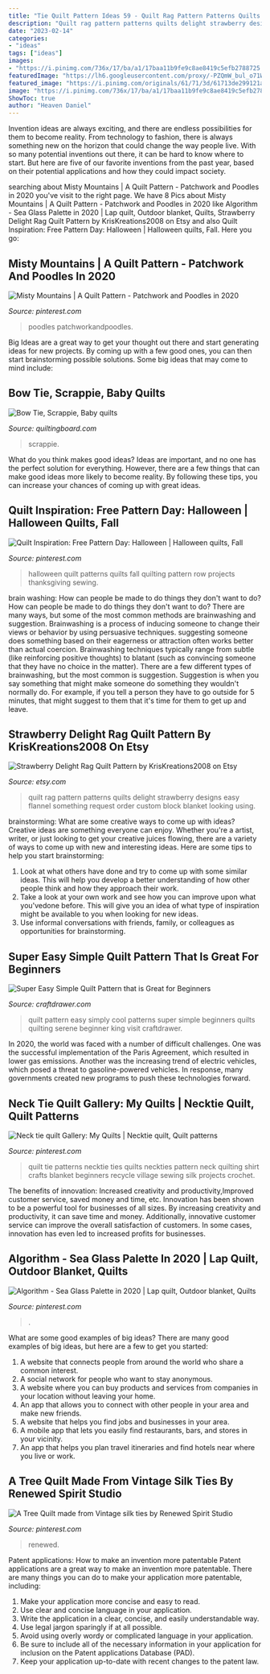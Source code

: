 ```yaml
---
title: "Tie Quilt Pattern Ideas 59 - Quilt Rag Pattern Patterns Quilts Delight Strawberry Designs Easy Flannel Something Request Order Custom Block Blanket Looking Using"
description: "Quilt rag pattern patterns quilts delight strawberry designs easy flannel something request order custom block blanket looking using"
date: "2023-02-14"
categories:
- "ideas"
tags: ["ideas"]
images:
- "https://i.pinimg.com/736x/17/ba/a1/17baa11b9fe9c8ae8419c5efb2788725.jpg"
featuredImage: "https://lh6.googleusercontent.com/proxy/-PZQmW_bul_o71WrHd8viR0C6uqXWSfsHdGozXflyS3-ltCZn0aX9N9Q6gl_ZcRVlqGvXjWoHPo4sD-GasPQz-dJ399KI_nK3IVKhxvl81rHMrlRTYvElSeFpqUbwA=w1200-h630-p-k-no-nu"
featured_image: "https://i.pinimg.com/originals/61/71/3d/61713de299121a3ea224621e24849ca4.png"
image: "https://i.pinimg.com/736x/17/ba/a1/17baa11b9fe9c8ae8419c5efb2788725.jpg"
ShowToc: true
author: "Heaven Daniel"
---
```



Invention ideas are always exciting, and there are endless possibilities for them to become reality. From technology to fashion, there is always something new on the horizon that could change the way people live. With so many potential inventions out there, it can be hard to know where to start. But here are five of our favorite inventions from the past year, based on their potential applications and how they could impact society.

	

		
searching about Misty Mountains | A Quilt Pattern - Patchwork and Poodles in 2020 you've visit to the right page. We have 8 Pics about Misty Mountains | A Quilt Pattern - Patchwork and Poodles in 2020 like Algorithm - Sea Glass Palette in 2020 | Lap quilt, Outdoor blanket, Quilts, Strawberry Delight Rag Quilt Pattern by KrisKreations2008 on Etsy and also Quilt Inspiration: Free Pattern Day: Halloween | Halloween quilts, Fall. Here you go:
		
    
## Misty Mountains | A Quilt Pattern - Patchwork And Poodles In 2020

<img loading=lazy src="https://i.pinimg.com/originals/61/71/3d/61713de299121a3ea224621e24849ca4.png" onerror="this.onerror=null;this.src='https://tse4.mm.bing.net/th?id=OIP.y-HHEuf6EajVy27WRg0SKgHaE7&amp;pid=15.1';" alt="Misty Mountains | A Quilt Pattern - Patchwork and Poodles in 2020">

_Source: pinterest.com_

>poodles patchworkandpoodles. 

	

Big Ideas are a great way to get your thought out there and start generating ideas for new projects. By coming up with a few good ones, you can then start brainstorming possible solutions. Some big ideas that may come to mind include: 

    
## Bow Tie, Scrappie, Baby Quilts

<img loading=lazy src="https://www.quiltingboard.com/attachments/pictures-f5/313831d1329763055-dsc01169.jpg" onerror="this.onerror=null;this.src='https://tse3.mm.bing.net/th?id=OIP.tQqEp44vq9R-SBdUjiUDXgHaJ4&amp;pid=15.1';" alt="Bow Tie, Scrappie, Baby quilts">

_Source: quiltingboard.com_

>scrappie. 

	

What do you think makes good ideas?
Ideas are important, and no one has the perfect solution for everything. However, there are a few things that can make good ideas more likely to become reality. By following these tips, you can increase your chances of coming up with great ideas.

    
## Quilt Inspiration: Free Pattern Day: Halloween | Halloween Quilts, Fall

<img loading=lazy src="https://i.pinimg.com/originals/61/0d/ff/610dff776c29206e7fb1091925617162.jpg" onerror="this.onerror=null;this.src='https://tse2.mm.bing.net/th?id=OIP.lRZJ4KudCL4iI0RSBrJQowHaMI&amp;pid=15.1';" alt="Quilt Inspiration: Free Pattern Day: Halloween | Halloween quilts, Fall">

_Source: pinterest.com_

>halloween quilt patterns quilts fall quilting pattern row projects thanksgiving sewing. 

	

brain washing: How can people be made to do things they don't want to do?
How can people be made to do things they don't want to do? There are many ways, but some of the most common methods are brainwashing and suggestion. Brainwashing is a process of inducing someone to change their views or behavior by using persuasive techniques. suggesting someone does something based on their eagerness or attraction often works better than actual coercion. Brainwashing techniques typically range from subtle (like reinforcing positive thoughts) to blatant (such as convincing someone that they have no choice in the matter). 
There are a few different types of brainwashing, but the most common is suggestion. Suggestion is when you say something that might make someone do something they wouldn't normally do. For example, if you tell a person they have to go outside for 5 minutes, that might suggest to them that it's time for them to get up and leave.

    
## Strawberry Delight Rag Quilt Pattern By KrisKreations2008 On Etsy

<img loading=lazy src="http://img1.etsystatic.com/000/0/5989462/il_fullxfull.254360221.jpg" onerror="this.onerror=null;this.src='https://tse4.mm.bing.net/th?id=OIP.kpq-MxItO5TJoeS9SaWRlQHaLG&amp;pid=15.1';" alt="Strawberry Delight Rag Quilt Pattern by KrisKreations2008 on Etsy">

_Source: etsy.com_

>quilt rag pattern patterns quilts delight strawberry designs easy flannel something request order custom block blanket looking using. 

	

brainstorming: What are some creative ways to come up with ideas?
Creative ideas are something everyone can enjoy. Whether you're a artist, writer, or just looking to get your creative juices flowing, there are a variety of ways to come up with new and interesting ideas. Here are some tips to help you start brainstorming: 
1. Look at what others have done and try to come up with some similar ideas. This will help you develop a better understanding of how other people think and how they approach their work. 
2. Take a look at your own work and see how you can improve upon what you'vedone before. This will give you an idea of what type of inspiration might be available to you when looking for new ideas. 
3. Use informal conversations with friends, family, or colleagues as opportunities for brainstorming.

    
## Super Easy Simple Quilt Pattern That Is Great For Beginners

<img loading=lazy src="https://lh6.googleusercontent.com/proxy/-PZQmW_bul_o71WrHd8viR0C6uqXWSfsHdGozXflyS3-ltCZn0aX9N9Q6gl_ZcRVlqGvXjWoHPo4sD-GasPQz-dJ399KI_nK3IVKhxvl81rHMrlRTYvElSeFpqUbwA=w1200-h630-p-k-no-nu" onerror="this.onerror=null;this.src='https://tse3.mm.bing.net/th?id=OIP.w7M4NVOsGjfx2hFV3FvcdgAAAA&amp;pid=15.1';" alt="Super Easy Simple Quilt Pattern that is Great for Beginners">

_Source: craftdrawer.com_

>quilt pattern easy simply cool patterns super simple beginners quilts quilting serene beginner king visit craftdrawer. 

	

In 2020, the world was faced with a number of difficult challenges. One was the successful implementation of the Paris Agreement, which resulted in lower gas emissions. Another was the increasing trend of electric vehicles, which posed a threat to gasoline-powered vehicles. In response, many governments created new programs to push these technologies forward. 

    
## Neck Tie Quilt Gallery: My Quilts | Necktie Quilt, Quilt Patterns

<img loading=lazy src="https://i.pinimg.com/originals/ea/42/d2/ea42d2ec7fd729cc40fd428119ae56d0.jpg" onerror="this.onerror=null;this.src='https://tse4.mm.bing.net/th?id=OIP.mNpMGBGKSm4sTxv-VkpkUgHaE4&amp;pid=15.1';" alt="Neck tie quilt Gallery: My Quilts | Necktie quilt, Quilt patterns">

_Source: pinterest.com_

>quilt tie patterns necktie ties quilts neckties pattern neck quilting shirt crafts blanket beginners recycle village sewing silk projects crochet. 

	

The benefits of innovation: Increased creativity and productivity,Improved customer service, saved money and time, etc.
Innovation has been shown to be a powerful tool for businesses of all sizes. By increasing creativity and productivity, it can save time and money. Additionally, innovative customer service can improve the overall satisfaction of customers. In some cases, innovation has even led to increased profits for businesses.

    
## Algorithm - Sea Glass Palette In 2020 | Lap Quilt, Outdoor Blanket, Quilts

<img loading=lazy src="https://i.pinimg.com/736x/17/ba/a1/17baa11b9fe9c8ae8419c5efb2788725.jpg" onerror="this.onerror=null;this.src='https://tse3.mm.bing.net/th?id=OIP.gEiEU2znPOhvKy-6WZRmcAHaFr&amp;pid=15.1';" alt="Algorithm - Sea Glass Palette in 2020 | Lap quilt, Outdoor blanket, Quilts">

_Source: pinterest.com_

>. 

	

What are some good examples of big ideas?
There are many good examples of big ideas, but here are a few to get you started:
1. A website that connects people from around the world who share a common interest. 
2. A social network for people who want to stay anonymous. 
3. A website where you can buy products and services from companies in your location without leaving your home. 
4. An app that allows you to connect with other people in your area and make new friends. 
5. A website that helps you find jobs and businesses in your area. 
6. A mobile app that lets you easily find restaurants, bars, and stores in your vicinity. 
7. An app that helps you plan travel itineraries and find hotels near where you live or work.

    
## A Tree Quilt Made From Vintage Silk Ties By Renewed Spirit Studio

<img loading=lazy src="https://i.pinimg.com/originals/72/28/20/722820d40b2feb1d69a183ebc8c83dba.jpg" onerror="this.onerror=null;this.src='https://tse3.mm.bing.net/th?id=OIP.ocOCMb4F0Z5ZaSLP-BIA9wHaJ4&amp;pid=15.1';" alt="A Tree Quilt made from Vintage silk ties by Renewed Spirit Studio">

_Source: pinterest.com_

>renewed. 

	

Patent applications: How to make an invention more patentable
Patent applications are a great way to make an invention more patentable. There are many things you can do to make your application more patentable, including: 
1. Make your application more concise and easy to read.
2. Use clear and concise language in your application. 
3. Write the application in a clear, concise, and easily understandable way. 
4. Use legal jargon sparingly if at all possible. 
5. Avoid using overly wordy or complicated language in your application. 
6. Be sure to include all of the necessary information in your application for inclusion on the Patent applications Database (PAD). 
7. Keep your application up-to-date with recent changes to the patent law.


